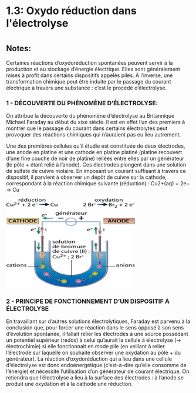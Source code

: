 
1.3: Oxydo réduction dans l'électrolyse
=======================================

# 

## Notes:

Certaines réactions d’oxydoréduction spontanées peuvent servir à la production et au stockage d’énergie électrique. Elles sont généralement mises à profit dans certains dispositifs appelés piles. À l’inverse, une transformation chimique peut être induite par le passage du courant électrique à travers une substance : c’est le procédé d’électrolyse.

### 1 - DÉCOUVERTE DU PHÉNOMÈNE D’ÉLECTROLYSE: 
On attribue la découverte du phénomène d’électrolyse au Britannique Michael Faraday au début du xixe siècle. Il est en effet l’un des premiers à montrer que le passage du courant dans certains électrolytes peut provoquer des réactions chimiques qui n’auraient pas eu lieu autrement.

Une des premières cellules qu’il étudie est constituée de deux électrodes, une anode en platine et une cathode en platine platiné (platine recouvert d’une fine couche de noir de platine) reliées entre elles par un générateur (le pôle + étant relié à l’anode). Ces électrodes plongent dans une solution de sulfate de cuivre molaire. En imposant un courant suffisant à travers ce dispositif, il parvient à observer un dépôt de cuivre sur la cathode, correspondant à la réaction chimique suivante (réduction) :
Cu2+(aq) + 2e− → Cu
 
 ![](https://raw.githubusercontent.com/inimaga/Karandoula-File-Repo/main/Images/G10/Chimie/10.3.1.3.4.A.png)


### 2 - PRINCIPE DE FONCTIONNEMENT D’UN DISPOSITIF À ÉLECTROLYSE
En travaillant sur d’autres solutions électrolytiques, Faraday est parvenu à la conclusion que, pour forcer une réaction dans le sens opposé à son sens d’évolution spontanée, il fallait relier les électrodes à une source possédant un potentiel supérieur (redox) à celui qu’aurait la cellule à électrolyse (→ électrochimie) si elle fonctionnait en mode pile (en veillant à relier l’électrode sur laquelle on souhaite observer une oxydation au pôle + du générateur).
La réaction d’oxydoréduction qui a lieu dans une cellule d’électrolyse est donc endoénergétique (c’est-à-dire qu’elle consomme de l’énergie) et nécessite l’utilisation d’un générateur de courant électrique.
On retiendra que l’électrolyse a lieu à la surface des électrodes : à l’anode se produit une oxydation et à la cathode une réduction.


